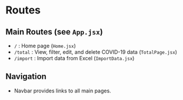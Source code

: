# Routes

## Main Routes (see `App.jsx`)
- `/` : Home page (`Home.jsx`)
- `/total` : View, filter, edit, and delete COVID-19 data (`TotalPage.jsx`)
- `/import` : Import data from Excel (`ImportData.jsx`)

## Navigation
- Navbar provides links to all main pages.